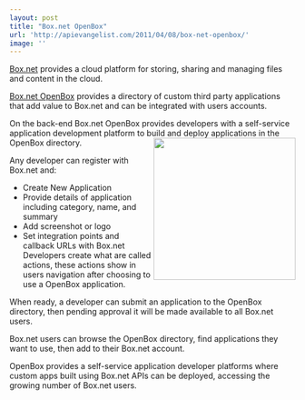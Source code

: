 ```yaml
---
layout: post
title: "Box.net OpenBox"
url: 'http://apievangelist.com/2011/04/08/box-net-openbox/'
image: ''
---
```


[Box.net][1] provides a cloud platform for storing, sharing and managing files and content in the cloud.

[Box.net OpenBox][2] provides a directory of custom third party applications that add value to Box.net and can be integrated with users accounts.

On the back-end Box.net OpenBox provides developers with a self-service application development platform to build and deploy applications in the OpenBox directory.<img src="http://kinlane-productions.s3.amazonaws.com/Box.net/Open-Box.png" alt="" width="250" align="right" />

Any developer can register with Box.net and:

  * Create New Application
  * Provide details of application including category, name, and summary
  * Add screenshot or logo
  * Set integration points and callback URLs with Box.net
Developers create what are called actions, these actions show in users navigation after choosing to use a OpenBox application.

When ready, a developer can submit an application to the OpenBox directory, then pending approval it will be made available to all Box.net users.

Box.net users can browse the OpenBox directory, find applications they want to use, then add to their Box.net account.

OpenBox provides a self-service application developer platforms where custom apps built using Box.net APIs can be deployed, accessing the growing number of Box.net users.

   [1]: http://Box.net (Box.net)
   [2]: http://www.box.net/services (Box.net OpenBox)
